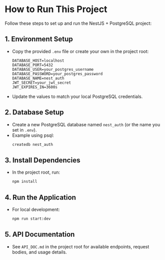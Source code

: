 # How to Run This Project

Follow these steps to set up and run the NestJS + PostgreSQL project:

## 1. Environment Setup
- Copy the provided `.env` file or create your own in the project root:
  ```env
  DATABASE_HOST=localhost
  DATABASE_PORT=5432
  DATABASE_USER=your_postgres_username
  DATABASE_PASSWORD=your_postgres_password
  DATABASE_NAME=nest_auth
  JWT_SECRET=your_jwt_secret
  JWT_EXPIRES_IN=3600s
  ```
- Update the values to match your local PostgreSQL credentials.

## 2. Database Setup
- Create a new PostgreSQL database named `nest_auth` (or the name you set in `.env`).
- Example using psql:
  ```sh
  createdb nest_auth
  ```

## 3. Install Dependencies
- In the project root, run:
  ```sh
  npm install
  ```

## 4. Run the Application
- For local development:
  ```sh
  npm run start:dev
  ```

## 5. API Documentation
- See `API_DOC.md` in the project root for available endpoints, request bodies, and usage details.
